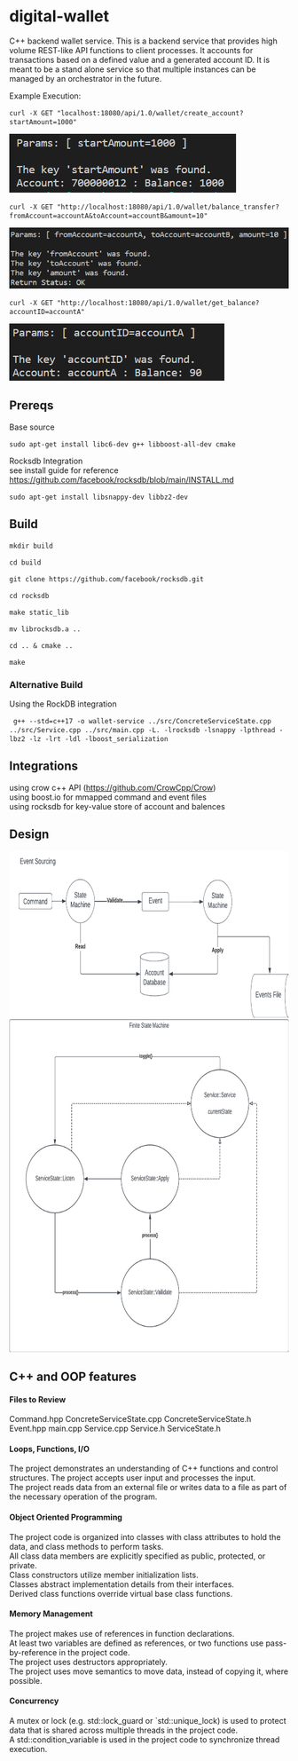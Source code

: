 # digital-wallet  
C++ backend wallet service. This is a backend service that provides high volume REST-like API functions to client processes. It accounts for transactions based on a defined value and a generated account ID. It is meant to be a stand alone service so that multiple instances can be managed by an orchestrator in the future.

Example Execution:  
```
curl -X GET "localhost:18080/api/1.0/wallet/create_account?startAmount=1000"
```
![Create Account](create-account-ex.png) 

```
curl -X GET "http://localhost:18080/api/1.0/wallet/balance_transfer?fromAccount=accountA&toAccount=accountB&amount=10"
```
![Transfer Balance](xfer-account-ex.png)  

```
curl -X GET "http://localhost:18080/api/1.0/wallet/get_balance?accountID=accountA"
```
![Get Account Balance](account-balance-ex.png) 

## Prereqs  
Base source  
```
sudo apt-get install libc6-dev g++ libboost-all-dev cmake
```
Rocksdb Integration  
see install guide for reference https://github.com/facebook/rocksdb/blob/main/INSTALL.md  
```
sudo apt-get install libsnappy-dev libbz2-dev
```  

## Build  
```
mkdir build  
```
```
cd build  
```
```
git clone https://github.com/facebook/rocksdb.git
```
```
cd rocksdb
```
```
make static_lib
```
```
mv librocksdb.a ..
```
```
cd .. & cmake ..  
```
```
make  
```

### Alternative Build  
Using the RockDB integration  
```
 g++ --std=c++17 -o wallet-service ../src/ConcreteServiceState.cpp ../src/Service.cpp ../src/main.cpp -L. -lrocksdb -lsnappy -lpthread -lbz2 -lz -lrt -ldl -lboost_serialization
```
## Integrations  
using crow c++ API (https://github.com/CrowCpp/Crow)  
using boost.io for mmapped command and event files  
using rocksdb for key-value store of account and balences

## Design

<img src="event-sourcing.png " width="600" height="300">
<img src="service-statemachine.jpeg" width="600" height="600">


## C++ and OOP features
#### Files to Review  
Command.hpp
ConcreteServiceState.cpp
ConcreteServiceState.h
Event.hpp
main.cpp
Service.cpp
Service.h
ServiceState.h

#### Loops, Functions, I/O  
The project demonstrates an understanding of C++ functions and control structures. 
The project accepts user input and processes the input.  
The project reads data from an external file or writes data to a file as part of the necessary operation of the program.  


#### Object Oriented Programming  
The project code is organized into classes with class attributes to hold the data, and class methods to perform tasks.  
All class data members are explicitly specified as public, protected, or private.  
Class constructors utilize member initialization lists.  
Classes abstract implementation details from their interfaces.  
Derived class functions override virtual base class functions.  


#### Memory Management  
The project makes use of references in function declarations.  
At least two variables are defined as references, or two functions use pass-by-reference in the project code.  
The project uses destructors appropriately.  
The project uses move semantics to move data, instead of copying it, where possible.  


#### Concurrency  
A mutex or lock (e.g. std::lock_guard or `std::unique_lock) is used to protect data that is shared across multiple threads in the project code.  
A std::condition_variable is used in the project code to synchronize thread execution.  
